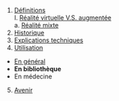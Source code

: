 

1. [Définitions](Definition.md)  
 I. [Réalité virtuelle V.S. augmentée ](vs.md)  
             a. [Réalité mixte](mixed.md)
2. [Historique](Histoire.md)
3. [Explications techniques](Fonctionnement.md)
4. [Utilisation](utilisation.md)
  + [En général](engeneral.md)
  + **En bibliothèque**
  + En médecine
 5. [Avenir](Avenir.md)
